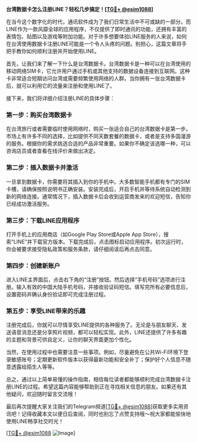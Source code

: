 **台湾数据卡怎么注册LINE？轻松几步搞定！[[TG💪+ @esim1088](https://t.me/s/esim1088)]**

在当今这个数字化的时代，通讯软件成为了我们日常生活中不可或缺的一部分。而LINE作为一款风靡全球的应用程序，不仅提供了即时通讯的功能，还拥有丰富的表情包、贴图以及游戏等附加功能。对于许多想要体验LINE服务的人来说，如何在台湾使用数据卡注册LINE可能是一个令人头疼的问题。别担心，这篇文章将手把手教你如何顺利注册并开始使用LINE。

首先，让我们来了解一下什么是台湾数据卡。台湾数据卡是一种可以在台湾使用的移动网络SIM卡，它允许用户通过手机或其他支持的数据设备连接到互联网。这种卡非常适合短期访问台湾或需要频繁使用网络的人群。当你拥有一张台湾数据卡后，就可以利用它的流量来注册和使用LINE了。

接下来，我们将详细介绍注册LINE的具体步骤：

### 第一步：购买台湾数据卡

在台湾旅行或者需要临时使用网络时，购买一张适合自己的台湾数据卡是第一步。市场上有许多不同的选择，比如提供不同天数套餐的数据卡，或者是支持多国漫游的服务。根据你的需求挑选合适的产品非常重要。如果你不确定该选哪一种，可以咨询店员或者查看在线评价来做出决定。

### 第二步：插入数据卡并激活

一旦拿到数据卡，你需要将其插入到你的手机中。大多数智能手机都有专门的SIM卡槽，请确保按照说明书正确安装。安装完成后，开启手机并等待系统自动检测到新的网络连接。通常情况下，插入数据卡后会收到运营商发来的欢迎短信，告知你已经成功激活服务。

### 第三步：下载LINE应用程序

打开手机上的应用商店（如Google Play Store或Apple App Store），搜索“LINE”并下载官方版本。下载完成后，点击图标启动应用程序。初次运行时，你会被要求接受隐私政策和服务条款，请仔细阅读后再点击同意。

### 第四步：创建新账户

进入LINE主界面后，点击右下角的“注册”按钮。然后选择“手机号码”选项进行注册。输入有效的中国大陆手机号码，并接收验证码短信。填写完所有必要信息后，设置密码并确认身份验证即可完成注册过程。

### 第五步：享受LINE带来的乐趣

注册完成后，你就可以尽情享受LINE提供的各种服务了。无论是与朋友聊天、发送语音消息还是分享照片视频，都可以轻松实现。此外，LINE还提供了许多有趣的主题和背景可供自定义，让你的聊天界面更加个性化。

当然，在使用过程中也需要注意一些事项。例如，尽量避免在公共Wi-Fi环境下登录敏感账号；定期更新软件版本以获得最新功能和安全补丁；保护好个人信息不随意透露给陌生人等等。

总之，通过以上简单易懂的操作指南，相信每位读者都能够顺利完成台湾数据卡注册LINE的过程。希望这篇内容能够帮助到正在寻找相关信息的朋友。如果还有其他疑问，欢迎随时留言交流哦！

最后再次提醒大家关注我们的Telegram频道[[TG💪+ @esim1088](https://t.me/s/esim1088)]获取更多实用资讯吧！记得收藏本文以便日后查阅，同时也别忘了点赞支持哦～祝大家都能愉快地使用LINE畅享社交时光！

[[TG💪+ @esim1088](https://t.me/s/esim1088) ![Image](https://i.postimg.cc/4NQfJmqS/Snipaste-2025-05-13-00-14-12.png)]